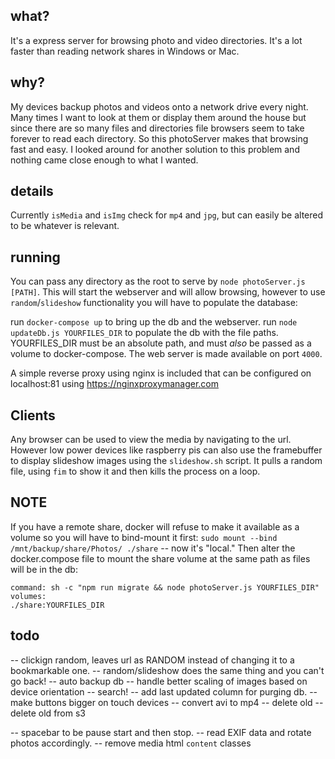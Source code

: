 ## what?
It's a express server for browsing photo and video directories. It's a lot faster than reading network shares in Windows or Mac. 

## why?
My devices backup photos and videos onto a network drive every night. Many times I want to look at them or display them around the house but since there are so many files and directories file browsers seem to take forever to read each directory. So this photoServer makes that browsing fast and easy. I looked around for another solution to this problem and nothing came close enough to what I wanted. 

## details
Currently `isMedia` and `isImg` check for `mp4` and `jpg`, but can easily be altered to be whatever is relevant. 

## running
You can pass any directory as the root to serve by `node photoServer.js [PATH]`. This will start the webserver and will allow browsing, however to use `random`/`slideshow` functionality you will have to populate the database:

run `docker-compose up` to bring up the db and the webserver. 
run `node updateDb.js YOURFILES_DIR` to populate the db with the file paths. YOURFILES_DIR must be an absolute path, and must *also* be passed as a volume to docker-compose. 
The web server is made available on port `4000`.

A simple reverse proxy using nginx is included that can be configured on localhost:81 using
https://nginxproxymanager.com

## Clients
Any browser can be used to view the media by navigating to the url. However low power devices like raspberry pis can also use the framebuffer to display slideshow images using the `slideshow.sh` script. It pulls a random file, using `fim` to show it and then kills the process on a loop. 

## NOTE
If you have a remote share, docker will refuse to make it available as a volume so you will have to bind-mount it first:
`sudo mount --bind /mnt/backup/share/Photos/ ./share` -- now it's "local."
Then alter the docker.compose file to mount the share volume at the same path as files will be in the db:
```
command: sh -c "npm run migrate && node photoServer.js YOURFILES_DIR"
volumes:
./share:YOURFILES_DIR
```

## todo

-- clickign random, leaves url as RANDOM instead of changing it to a bookmarkable one. 
-- random/slideshow does the same thing and you can't go back!
-- auto backup db
-- handle better scaling of images based on device orientation
-- search!
-- add last updated column for purging db. 
-- make buttons bigger on touch devices
-- convert avi to mp4
 -- delete old
 -- delete old from s3

-- spacebar to be pause start and then stop. 
-- read EXIF data and rotate photos accordingly. 
-- remove media html `content` classes
